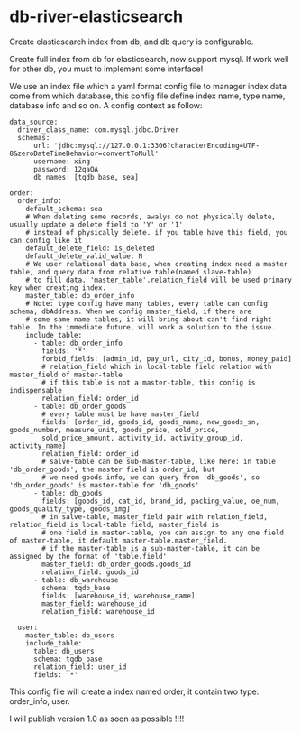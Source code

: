 # db-river-elasticsearch
Create elasticsearch index from db, and db query is configurable.

Create full index from db for elasticsearch, now support mysql. If work well for other db, you must to implement some interface!

We use an index file which a yaml format config file to manager index data come from which database, this config file define 
index name, type name, database info and so on. A config context as follow:

    data_source:         
      driver_class_name: com.mysql.jdbc.Driver
      schemas:
          url: 'jdbc:mysql://127.0.0.1:3306?characterEncoding=UTF-8&zeroDateTimeBehavior=convertToNull'
          username: xing
          password: 12qaQA
          db_names: [tqdb_base, sea]
    
    order:
      order_info:
        default_schema: sea
        # When deleting some records, awalys do not physically delete, usually update a delete field to 'Y' or '1'
        # instead of physically delete. if you table have this field, you can config like it
        default_delete_field: is_deleted
        default_delete_valid_value: N
        # We user relational data base, when creating index need a master table, and query data from relative table(named slave-table)
        # to fill data. 'master_table'.relation_field will be used primary key when creating index.
        master_table: db_order_info
        # Note: type config have many tables, every table can config schema, dbAddress. When we config master_field, if there are
        # some same name tables, it will bring about can't find right table. In the immediate future, will work a solution to the issue.
        include_table:
          - table: db_order_info
            fields: '*'
            forbid_fields: [admin_id, pay_url, city_id, bonus, money_paid]
            # relation_field which in local-table field relation with master_field of master-table
            # if this table is not a master-table, this config is indispensable
            relation_field: order_id
          - table: db_order_goods
            # every table must be have master_field
            fields: [order_id, goods_id, goods_name, new_goods_sn, goods_number, measure_unit, goods_price, sold_price,
            sold_price_amount, activity_id, activity_group_id, activity_name]
            relation_field: order_id
            # salve-table can be sub-master-table, like here: in table 'db_order_goods', the master field is order_id, but
            # we need goods info, we can query from 'db_goods', so 'db_order_goods' is master-table for 'db_goods'
          - table: db_goods
            fields: [goods_id, cat_id, brand_id, packing_value, oe_num, goods_quality_type, goods_img]
            # in salve-table, master_field pair with relation_field, relation_field is local-table field, master_field is
            # one field in master-table, you can assign to any one field of master-table, it default master-table.master_field.
            # if the master-table is a sub-master-table, it can be assigned by the format of 'table.field'
            master_field: db_order_goods.goods_id
            relation_field: goods_id
          - table: db_warehouse
            schema: tqdb_base
            fields: [warehouse_id, warehouse_name]
            master_field: warehouse_id
            relation_field: warehouse_id
    
      user:
        master_table: db_users
        include_table:
          table: db_users
          schema: tqdb_base
          relation_field: user_id
          fields: '*'
        
This config file will create a index named order, it contain two type: order_info, user.

I will publish version 1.0 as soon as possible !!!!
